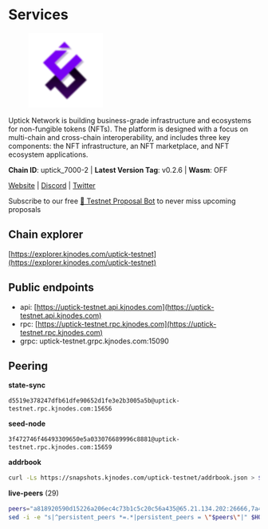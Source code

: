 # Services

<figure><img src="https://raw.githubusercontent.com/kj89/cosmos-images/main/logos/uptick.png" width="150" alt=""><figcaption></figcaption></figure>

Uptick Network is building business-grade infrastructure and  ecosystems for non-fungible tokens (NFTs). The platform is  designed with a focus on multi-chain and cross-chain interoperability,  and includes three key components: the NFT infrastructure, an NFT  marketplace, and NFT ecosystem applications.

**Chain ID**: uptick_7000-2 | **Latest Version Tag**: v0.2.6 | **Wasm**: OFF

[Website](https://uptick.network) | [Discord](https://discord.gg/UzeHS7fu5H) | [Twitter](https://twitter.com/uptickproject)



Subscribe to our free [🤖 Testnet Proposal Bot](https://t.me/kjnodes_testnet_proposal_bot) to never miss upcoming proposals


## Chain explorer
[https://explorer.kjnodes.com/uptick-testnet](https://explorer.kjnodes.com/uptick-testnet)

## Public endpoints

* api: [https://uptick-testnet.api.kjnodes.com](https://uptick-testnet.api.kjnodes.com)
* rpc: [https://uptick-testnet.rpc.kjnodes.com](https://uptick-testnet.rpc.kjnodes.com)
* grpc: uptick-testnet.grpc.kjnodes.com:15090

## Peering

**state-sync**

```text
d5519e378247dfb61dfe90652d1fe3e2b3005a5b@uptick-testnet.rpc.kjnodes.com:15656
```

**seed-node**

```text
3f472746f46493309650e5a033076689996c8881@uptick-testnet.rpc.kjnodes.com:15659
```

**addrbook**
```bash
curl -Ls https://snapshots.kjnodes.com/uptick-testnet/addrbook.json > $HOME/.uptickd/config/addrbook.json
```

**live-peers** (29)
```bash
peers="a818920590d15226a206ec4c73b1c5c20c56a435@65.21.134.202:26666,7a4f1c0baa2ff31c02163fb658c4eb8d119193c7@95.214.52.173:18656,9d4d5e7c4f7c7cd0b7ef5fa580a0ea9e07f7bcc0@204.93.241.110:27656,d5519e378247dfb61dfe90652d1fe3e2b3005a5b@65.109.68.190:15656,b483acbcae7ccd1244f588144245e9d1124c3de5@88.99.56.200:26666,11995495f726f4e4c2ab74862fdb30e87c167448@65.108.195.235:27656,af5262526a0800a29a0a7194e1488a9fa62d0005@195.3.223.208:26656,c6ca186e2ea0202a78b357c9b2d8883e3d96613a@144.91.110.211:31656,a489dcbd4c5b7ef20d77c51dba217e85c631f463@65.108.105.48:20456,1c66685cbf5c8dc0a739eb57c896d35eb2eed17c@65.109.50.106:28656,b9d3fe835ded0b93c39befad43fb3c4964ae740f@91.195.101.100:26656,1bb6d67af0dd1d452e294e9df430d07bccefe502@185.215.167.241:26656,878101ab9ad2402bfd700a3da58223778461c753@185.245.182.152:26656,2c952455a0e425081b54855091ab84c1fe73c4bc@65.108.231.124:10656,49c86b1fdc3f99ac3108904aef4f64297f3f1415@209.222.97.81:26656,1266d32b49d7472934028ed09454ebae1c7ce09e@65.108.71.80:26656,d0938452e1d0fd039232c4247076634a01f601e5@83.171.249.159:31656,b9e0210809b9dfc9cd299c6e83116d7fa45c6e27@65.109.68.93:46656,aff8d7b78840eaafa6c2bafd9a76b76e565b2933@65.108.131.190:25256,52cdb51fe8692dea11de23b8c97c9d947a6eb1c2@51.222.44.116:10656,0148cb2bb6b646cb147b1651ad503fcf9abfc652@107.155.98.194:36656,94b63fddfc78230f51aeb7ac34b9fb86bd042a77@46.4.53.94:30556,8f6fbc1a1119f5827e1768aca3577724460fb61f@157.90.213.40:26656,e24bde7fe207160442fe6b93ee376a739def5757@51.222.248.153:26656,0afb5ce897e69eec34fb32bf87f4a2f93f79e0b3@65.109.65.210:30656,a0ba1a2b6caf31706d10d0ac8a456160c35dc9a0@38.242.208.19:26656,20aaf646f9c766a8b81d838554ba6e593122ed1f@46.4.122.236:26656,7849e4320385434b0828a3e0206a3b69767393f6@65.109.91.227:26656,3689cef89c3d87c32a1561b931af5ddd59328f5e@65.109.58.237:36656"
sed -i -e "s|^persistent_peers *=.*|persistent_peers = \"$peers\"|" $HOME/.uptickd/config/config.toml
```
